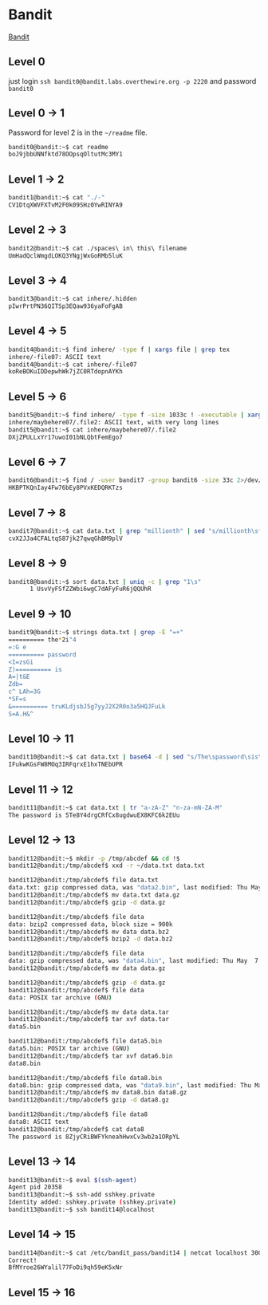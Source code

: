 # Bandit

[Bandit](https://overthewire.org/wargames/bandit/)

## Level 0

just login `ssh bandit0@bandit.labs.overthewire.org -p 2220` and password `bandit0`

## Level 0 -> 1

Password for level 2 is in the `~/readme` file.

```bash
bandit0@bandit:~$ cat readme
boJ9jbbUNNfktd78OOpsqOltutMc3MY1
```

## Level 1 -> 2

```bash
bandit1@bandit:~$ cat "./-"
CV1DtqXWVFXTvM2F0k09SHz0YwRINYA9
```

## Level 2 -> 3

```bash
bandit2@bandit:~$ cat ./spaces\ in\ this\ filename
UmHadQclWmgdLOKQ3YNgjWxGoRMb5luK
```

## Level 3 -> 4

```bash
bandit3@bandit:~$ cat inhere/.hidden
pIwrPrtPN36QITSp3EQaw936yaFoFgAB
```

## Level 4 -> 5

```bash
bandit4@bandit:~$ find inhere/ -type f | xargs file | grep tex
inhere/-file07: ASCII text
bandit4@bandit:~$ cat inhere/-file07
koReBOKuIDDepwhWk7jZC0RTdopnAYKh
```

## Level 5 -> 6

```bash
bandit5@bandit:~$ find inhere/ -type f -size 1033c ! -executable | xargs file | grep text 
inhere/maybehere07/.file2: ASCII text, with very long lines
bandit5@bandit:~$ cat inhere/maybehere07/.file2
DXjZPULLxYr17uwoI01bNLQbtFemEgo7
```

## Level 6 -> 7

```bash
bandit6@bandit:~$ find / -user bandit7 -group bandit6 -size 33c 2>/dev/null | xargs cat
HKBPTKQnIay4Fw76bEy8PVxKEDQRKTzs
```

## Level 7 -> 8

```bash
bandit7@bandit:~$ cat data.txt | grep "millionth" | sed "s/millionth\s*//g"
cvX2JJa4CFALtqS87jk27qwqGhBM9plV
```

## Level 8 -> 9

```bash
bandit8@bandit:~$ sort data.txt | uniq -c | grep "1\s"
      1 UsvVyFSfZZWbi6wgC7dAFyFuR6jQQUhR
```

## Level 9 -> 10

```bash
bandit9@bandit:~$ strings data.txt | grep -E "=+"
========== the*2i"4
=:G e
========== password
<I=zsGi
Z)========== is
A=|t&E
Zdb=
c^ LAh=3G
*SF=s
&========== truKLdjsbJ5g7yyJ2X2R0o3a5HQJFuLk
S=A.H&^
```

## Level 10 -> 11

```bash
bandit10@bandit:~$ cat data.txt | base64 -d | sed "s/The\spassword\sis\s\(.*\)/\1/g"
IFukwKGsFW8MOq3IRFqrxE1hxTNEbUPR
```

## Level 11 -> 12

```bash
bandit11@bandit:~$ cat data.txt | tr "a-zA-Z" "n-za-mN-ZA-M"
The password is 5Te8Y4drgCRfCx8ugdwuEX8KFC6k2EUu
```

## Level 12 -> 13

```bash
bandit12@bandit:~$ mkdir -p /tmp/abcdef && cd !$
bandit12@bandit:/tmp/abcdef$ xxd -r ~/data.txt data.txt

bandit12@bandit:/tmp/abcdef$ file data.txt
data.txt: gzip compressed data, was "data2.bin", last modified: Thu May  7 18:14:30 2020, max compression, from Unix
bandit12@bandit:/tmp/abcdef$ mv data.txt data.gz
bandit12@bandit:/tmp/abcdef$ gzip -d data.gz

bandit12@bandit:/tmp/abcdef$ file data
data: bzip2 compressed data, block size = 900k
bandit12@bandit:/tmp/abcdef$ mv data data.bz2
bandit12@bandit:/tmp/abcdef$ bzip2 -d data.bz2

bandit12@bandit:/tmp/abcdef$ file data
data: gzip compressed data, was "data4.bin", last modified: Thu May  7 18:14:30 2020, max compression, from Unix
bandit12@bandit:/tmp/abcdef$ mv data data.gz

bandit12@bandit:/tmp/abcdef$ gzip -d data.gz
bandit12@bandit:/tmp/abcdef$ file data
data: POSIX tar archive (GNU)

bandit12@bandit:/tmp/abcdef$ mv data data.tar
bandit12@bandit:/tmp/abcdef$ tar xvf data.tar
data5.bin

bandit12@bandit:/tmp/abcdef$ file data5.bin
data5.bin: POSIX tar archive (GNU)
bandit12@bandit:/tmp/abcdef$ tar xvf data6.bin
data8.bin

bandit12@bandit:/tmp/abcdef$ file data8.bin
data8.bin: gzip compressed data, was "data9.bin", last modified: Thu May  7 18:14:30 2020, max compression, from Unix
bandit12@bandit:/tmp/abcdef$ mv data8.bin data8.gz
bandit12@bandit:/tmp/abcdef$ gzip -d data8.gz

bandit12@bandit:/tmp/abcdef$ file data8
data8: ASCII text
bandit12@bandit:/tmp/abcdef$ cat data8
The password is 8ZjyCRiBWFYkneahHwxCv3wb2a1ORpYL
```

## Level 13 -> 14

```bash
bandit13@bandit:~$ eval $(ssh-agent)
Agent pid 20358
bandit13@bandit:~$ ssh-add sshkey.private
Identity added: sshkey.private (sshkey.private)
bandit13@bandit:~$ ssh bandit14@localhost
```

## Level 14 -> 15

```bash
bandit14@bandit:~$ cat /etc/bandit_pass/bandit14 | netcat localhost 30000
Correct!
BfMYroe26WYalil77FoDi9qh59eK5xNr
```

## Level 15 -> 16

```bash

```